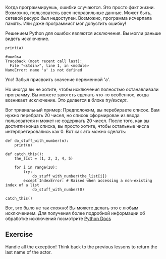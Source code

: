 Когда программируешь, ошибки случаются. Это просто факт жизни. Возможно, пользователь ввел неправильные данные. Может быть, сетевой ресурс был недоступен. Возможно, программа исчерпала память. Или даже программист мог допустить ошибку!

Решением Python для ошибок являются исключения. Вы могли раньше видеть исключение.

    print(a)
    
    #ошибка
    Traceback (most recent call last):
      File "<stdin>", line 1, in <module>
    NameError: name 'a' is not defined

Упс! Забыл присвоить значение переменной 'a'.

Но иногда вы не хотите, чтобы исключения полностью останавливали программу. Вы можете захотеть сделать что-то особенное, когда возникает исключение. Это делается в блоке *try/except*.

Вот тривиальный пример: Предположим, вы перебираете список. Вам нужно перебрать 20 чисел, но список сформирован из ввода пользователя и может не содержать 20 чисел. После того, как вы достигли конца списка, вы просто хотите, чтобы остальные числа интерпретировались как 0. Вот как это можно сделать:

    def do_stuff_with_number(n):
        print(n)
    
    def catch_this():
        the_list = (1, 2, 3, 4, 5)
    
        for i in range(20):
            try:
                do_stuff_with_number(the_list[i])
            except IndexError: # Raised when accessing a non-existing index of a list
                do_stuff_with_number(0)
    
    catch_this()

Вот, это было не так сложно! Вы можете делать это с любым исключением. Для получения более подробной информации об обработке исключений посмотрите [Python Docs](http://docs.python.org/tutorial/errors.html#handling-exceptions)

Exercise
--------

Handle all the exception! Think back to the previous lessons to return the last name of the actor.